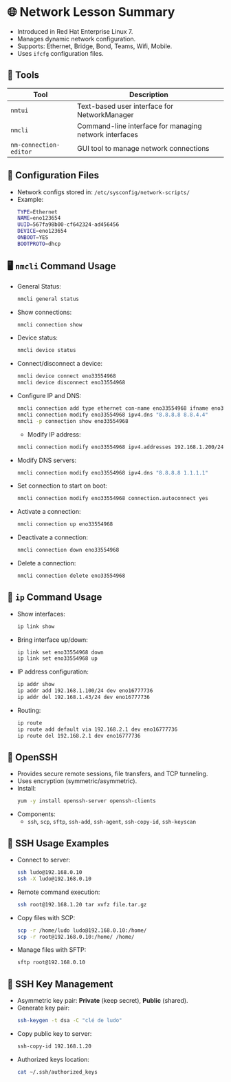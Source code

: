 
# 🌐 Network Lesson Summary

- Introduced in Red Hat Enterprise Linux 7.
- Manages dynamic network configuration.
- Supports: Ethernet, Bridge, Bond, Teams, Wifi, Mobile.
- Uses `ifcfg` configuration files.

## 🧰 Tools

| Tool                 | Description                                                             |
|----------------------|-------------------------------------------------------------------------|
| `nmtui`              | Text-based user interface for NetworkManager                            |
| `nmcli`              | Command-line interface for managing network interfaces                  |
| `nm-connection-editor` | GUI tool to manage network connections                                |

## 📂 Configuration Files

- Network configs stored in: `/etc/sysconfig/network-scripts/`
- Example:
  ```bash
  TYPE=Ethernet
  NAME=eno123654
  UUID=567fa98b00-cf642324-ad456456
  DEVICE=eno123654
  ONBOOT=YES
  BOOTPROTO=dhcp
  ```

## 🖥️ `nmcli` Command Usage

- General Status:
  ```bash
  nmcli general status
  ```
- Show connections:
  ```bash
  nmcli connection show
  ```
- Device status:
  ```bash
  nmcli device status
  ```
- Connect/disconnect a device:
  ```bash
  nmcli device connect eno33554968
  nmcli device disconnect eno33554968
  ```
- Configure IP and DNS:
  ```bash
  nmcli connection add type ethernet con-name eno33554968 ifname eno33554968 ip4 192.168.1.100 gw4 192.168.1.1
  nmcli connection modify eno33554968 ipv4.dns "8.8.8.8 8.8.4.4"
  nmcli -p connection show eno33554968
  ```
  - Modify IP address:
  ```bash
  nmcli connection modify eno33554968 ipv4.addresses 192.168.1.200/24
  ```
- Modify DNS servers:
  ```bash
  nmcli connection modify eno33554968 ipv4.dns "8.8.8.8 1.1.1.1"
  ```
- Set connection to start on boot:
  ```bash
  nmcli connection modify eno33554968 connection.autoconnect yes
  ```
- Activate a connection:
  ```bash
  nmcli connection up eno33554968
  ```
- Deactivate a connection:
  ```bash
  nmcli connection down eno33554968
  ```
- Delete a connection:
  ```bash
  nmcli connection delete eno33554968
  ```

## 🔧 `ip` Command Usage

- Show interfaces:
  ```bash
  ip link show
  ```
- Bring interface up/down:
  ```bash
  ip link set eno33554968 down
  ip link set eno33554968 up
  ```
- IP address configuration:
  ```bash
  ip addr show
  ip addr add 192.168.1.100/24 dev eno16777736
  ip addr del 192.168.1.43/24 dev eno16777736
  ```
- Routing:
  ```bash
  ip route
  ip route add default via 192.168.2.1 dev eno16777736
  ip route del 192.168.2.1 dev eno16777736
  ```

## 🔐 OpenSSH

- Provides secure remote sessions, file transfers, and TCP tunneling.
- Uses encryption (symmetric/asymmetric).
- Install:
  ```bash
  yum -y install openssh-server openssh-clients
  ```
- Components:
  - `ssh`, `scp`, `sftp`, `ssh-add`, `ssh-agent`, `ssh-copy-id`, `ssh-keyscan`

## 🧳 SSH Usage Examples

- Connect to server:
  ```bash
  ssh ludo@192.168.0.10
  ssh -X ludo@192.168.0.10
  ```
- Remote command execution:
  ```bash
  ssh root@192.168.1.20 tar xvfz file.tar.gz
  ```
- Copy files with SCP:
  ```bash
  scp -r /home/ludo ludo@192.168.0.10:/home/
  scp -r root@192.168.0.10:/home/ /home/
  ```
- Manage files with SFTP:
  ```bash
  sftp root@192.168.0.10
  ```

## 🔑 SSH Key Management

- Asymmetric key pair: **Private** (keep secret), **Public** (shared).
- Generate key pair:
  ```bash
  ssh-keygen -t dsa -C "clé de ludo"
  ```
- Copy public key to server:
  ```bash
  ssh-copy-id 192.168.1.20
  ```
- Authorized keys location:
  ```bash
  cat ~/.ssh/authorized_keys
  ```
